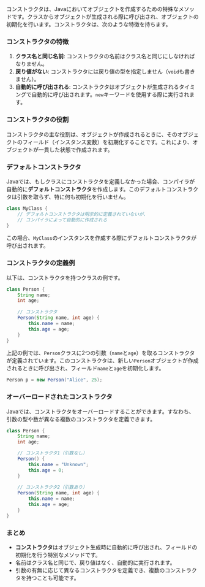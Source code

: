 コンストラクタは、Javaにおいてオブジェクトを作成するための特殊なメソッドです。クラスからオブジェクトが生成される際に呼び出され、オブジェクトの初期化を行います。コンストラクタは、次のような特徴を持ちます。

### コンストラクタの特徴
1. **クラス名と同じ名前**: コンストラクタの名前はクラス名と同じにしなければなりません。
2. **戻り値がない**: コンストラクタには戻り値の型を指定しません（`void`も書きません）。
3. **自動的に呼び出される**: コンストラクタはオブジェクトが生成されるタイミングで自動的に呼び出されます。`new`キーワードを使用する際に実行されます。

### コンストラクタの役割
コンストラクタの主な役割は、オブジェクトが作成されるときに、そのオブジェクトのフィールド（インスタンス変数）を初期化することです。これにより、オブジェクトが一貫した状態で作成されます。

### デフォルトコンストラクタ
Javaでは、もしクラスにコンストラクタを定義しなかった場合、コンパイラが自動的に**デフォルトコンストラクタ**を作成します。このデフォルトコンストラクタは引数を取らず、特に何も初期化を行いません。

```java
class MyClass {
    // デフォルトコンストラクタは明示的に定義されていないが、
    // コンパイラによって自動的に作成される
}
```

この場合、`MyClass`のインスタンスを作成する際にデフォルトコンストラクタが呼び出されます。

### コンストラクタの定義例
以下は、コンストラクタを持つクラスの例です。

```java
class Person {
    String name;
    int age;
    
    // コンストラクタ
    Person(String name, int age) {
        this.name = name;
        this.age = age;
    }
}
```

上記の例では、`Person`クラスに2つの引数（`name`と`age`）を取るコンストラクタが定義されています。このコンストラクタは、新しい`Person`オブジェクトが作成されるときに呼び出され、フィールド`name`と`age`を初期化します。

```java
Person p = new Person("Alice", 25);
```

### オーバーロードされたコンストラクタ
Javaでは、コンストラクタをオーバーロードすることができます。すなわち、引数の型や数が異なる複数のコンストラクタを定義できます。

```java
class Person {
    String name;
    int age;

    // コンストラクタ1（引数なし）
    Person() {
        this.name = "Unknown";
        this.age = 0;
    }
    
    // コンストラクタ2（引数あり）
    Person(String name, int age) {
        this.name = name;
        this.age = age;
    }
}
```

### まとめ
- **コンストラクタ**はオブジェクト生成時に自動的に呼び出され、フィールドの初期化を行う特別なメソッドです。
- 名前はクラス名と同じで、戻り値はなく、自動的に実行されます。
- 引数の有無に応じて異なるコンストラクタを定義でき、複数のコンストラクタを持つことも可能です。
